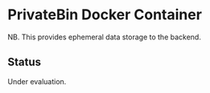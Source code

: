 # PrivateBin Docker Container

NB. This provides ephemeral data storage to the backend.

## Status

Under evaluation.

